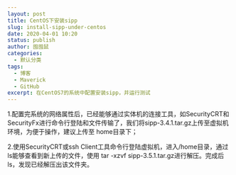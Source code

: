 ```yaml
---
layout: post
title: CentOS下安装sipp
slug: install-sipp-under-centos
date: 2020-04-01 10:20
status: publish
author: 囤囤鼠
categories: 
  - 默认分类
tags: 
  - 博客
  - Maverick
  - GitHub
excerpt: 在CentOS7的系统中配置安装sipp，并运行测试
---
```


1.配置完系统的网络属性后，已经能够通过实体机的连接工具，如SecurityCRT和SecurityFx进行命令行登陆和文件传输了，我们将sipp-3.4.1.tar.gz上传至虚拟机环境，为便于操作，建议上传至  home目录下；


2.使用SecurityCRT或ssh Client工具命令行登陆虚拟机，进入/home目录，通过ls能够查看到新上传的文件，使用 tar -xzvf sipp-3.5.1.tar.gz进行解压。完成后ls，发现已经解压出该文件夹。
